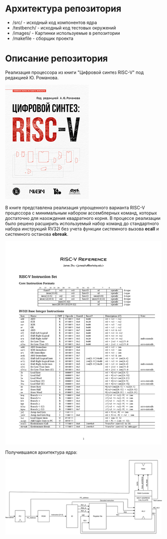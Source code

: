 
 # Архитектура репозитория
- /src/                         - исходный код компонентов ядра
- /testbench/                   - исходный код тестовых окружений
- /images/                      - Картинки используемые в репозитории
- /makefile                     - сборщик проекта

# Описание репозитория

Реализация процессора из книги "Цифровой синтез RISC-V" под редакцией Ю. Романова. 

![RISC-V Architecture](images/book.jpg)

В книге представлена реализация упрощенного варианта RISC-V процессора с минимальным набором ассемблерных команд, которых достаточно для назождения квадратного корня. В процессе реализации было решено расширить используемый набор команд до стандартного набора инструкций RV32I без учета функции системного вызова **ecall** и системного останова **ebreak**.  

![RV32-I Instruction set](images/Risc-V_Reference.png)

Получившаяся архитектура ядра:

![RISC-V Architecture](images/RISC_Architecture.png)

